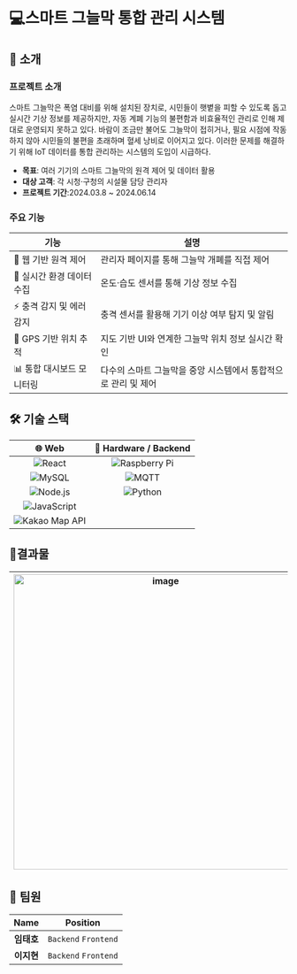 # 💻스마트 그늘막 통합 관리 시스템
## 🚀 소개
### 프로젝트 소개
스마트 그늘막은 폭염 대비를 위해 설치된 장치로, 시민들이 햇볕을 피할 수 있도록 돕고 실시간 기상 정보를 제공하지만, 자동 계폐 기능의 불편함과 비효율적인 관리로 인해 제대로 운영되지 못하고 있다. 바람이 조금만 불어도 그늘막이 접히거나, 필요 시점에 작동하지 않아 시민들의 불편을 초래하며 혈세 낭비로 이어지고 있다. 이러한 문제를 해결하기 위해 IoT 데이터를 통합 관리하는 시스템의 도입이 시급하다.

- **목표**: 여러 기기의 스마트 그늘막의 원격 제어 및 데이터 활용
- **대상 고객**: 각 시청·구청의 시설물 담당 관리자
- **프로젝트 기간**:2024.03.8 ~ 2024.06.14

### 주요 기능

| 기능 | 설명 |
|------|------|
| 🎯 웹 기반 원격 제어 | 관리자 페이지를 통해 그늘막 개폐를 직접 제어 |
| 🧩 실시간 환경 데이터 수집 | 온도·습도 센서를 통해 기상 정보 수집 |
| ⚡ 충격 감지 및 에러 감지 | 충격 센서를 활용해 기기 이상 여부 탐지 및 알림 |
| 📍 GPS 기반 위치 추적 | 지도 기반 UI와 연계한 그늘막 위치 정보 실시간 확인 |
| 📊 통합 대시보드 모니터링 | 다수의 스마트 그늘막을 중앙 시스템에서 통합적으로 관리 및 제어 |

## 🛠️ 기술 스택

| 🌐 Web | 🔧 Hardware / Backend |
|:--:|:--:|
| ![React](https://img.shields.io/badge/React-20232A?style=for-the-badge&logo=react&logoColor=61DAFB) | ![Raspberry Pi](https://img.shields.io/badge/Raspberry%20Pi-C51A4A?style=for-the-badge&logo=raspberry%20pi&logoColor=white) |
| ![MySQL](https://img.shields.io/badge/MySQL-005C84?style=for-the-badge&logo=mysql&logoColor=white) | ![MQTT](https://img.shields.io/badge/MQTT-660066?style=for-the-badge&logo=data%3Aimage%2Fsvg%2Bxml%3Bbase64%2CPH...&logoColor=white) |
| ![Node.js](https://img.shields.io/badge/Node.js-339933?style=for-the-badge&logo=nodedotjs&logoColor=white) | ![Python](https://img.shields.io/badge/Python-3776AB?style=for-the-badge&logo=python&logoColor=white) |
| ![JavaScript](https://img.shields.io/badge/JavaScript-F7DF1E?style=for-the-badge&logo=javascript&logoColor=black) | |
| ![Kakao Map API](https://img.shields.io/badge/Kakao%20Map%20API-FFCD00?style=for-the-badge&logo=kakao&logoColor=000000) | |


## 🔩결과물
<!-- PPT를 통해 상세 설명을 확인 할 수 있습니다
- https://docs.google.com/presentation/d/1BdKKNuNQcqNqCcLJuW-YUrTXzeZ3M1KiYFW186bydLY/edit?usp=sharing -->

|<img width="534" alt="image" src="https://github.com/jh226/Capstone/assets/136438531/49f2feca-d879-4071-9584-0b39020b4bbd">|<img width="452" alt="image" src="https://github.com/jh226/Capstone/assets/136438531/d35ba299-be0c-44c3-a9cd-28964249e31d">|
|:---:|:---:|

## 👥 팀원
| **Name** | **Position** |
|:--------:|:------------:|
| **임태호** | `Backend` `Frontend` |
| **이지현** | `Backend` `Frontend`|




